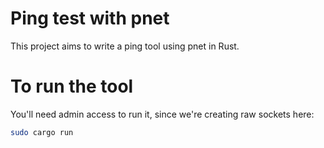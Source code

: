 # Ping test with pnet

This project aims to write a ping tool using pnet in Rust.

# To run the tool
You'll need admin access to run it, since we're creating raw sockets here:
```bash
sudo cargo run
```
